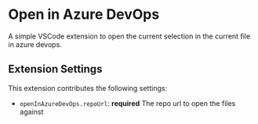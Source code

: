 # Open in Azure DevOps

A simple VSCode extension to open the current selection in the current file in azure devops.

## Extension Settings

This extension contributes the following settings:

* `openInAzureDevOps.repoUrl`: **required** The repo url to open the files against